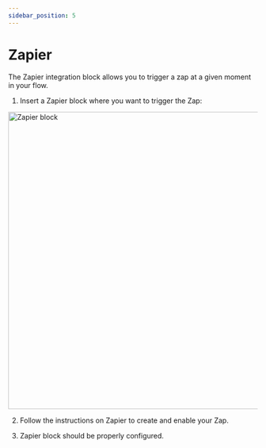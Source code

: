 ```yaml
---
sidebar_position: 5
---
```


# Zapier

The Zapier integration block allows you to trigger a zap at a given moment in your flow.

1. Insert a Zapier block where you want to trigger the Zap:

<img
    src="/img/blocks/integrations/zapier.webp"
    width="600"
    alt="Zapier block"
  />

2. Follow the instructions on Zapier to create and enable your Zap.

3. Zapier block should be properly configured.
